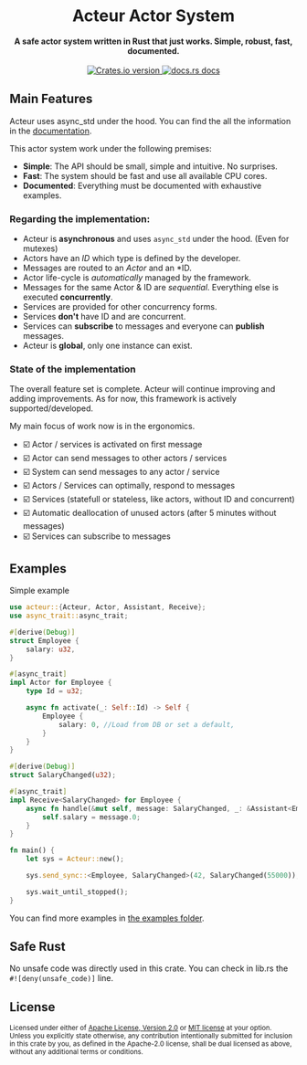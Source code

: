 <h1 align="center">Acteur Actor System</h1>
<div align="center">
 <strong>
   A safe actor system written in Rust that just works. Simple, robust, fast, documented.
 </strong>
</div>

<br />

<div align="center">
  <!-- Crates version -->
  <a href="https://crates.io/crates/acteur">
    <img src="https://img.shields.io/crates/v/acteur.svg?style=flat-square"
    alt="Crates.io version" />
  </a>
  <!-- docs.rs docs -->
  <a href="https://docs.rs/acteur">
    <img src="https://img.shields.io/badge/docs-latest-blue.svg?style=flat-square"
      alt="docs.rs docs" />
  </a>
</div>


## Main Features

Acteur uses async_std under the hood. You can find the all the information in the [documentation](https://docs.rs/acteur).

This actor system work under the following premises:
 - **Simple**: The API should be small, simple and intuitive. No surprises.
 - **Fast**: The system should be fast and use all available CPU cores.
 - **Documented**: Everything must be documented with exhaustive examples.

### Regarding the implementation:

 - Acteur is **asynchronous** and uses `async_std` under the hood. (Even for mutexes)
 - Actors have an *ID* which type is defined by the developer.
 - Messages are routed to an *Actor* and an *ID.
 - Actor life-cycle is *automatically* managed by the framework.
 - Messages for the same Actor & ID are *sequential*. Everything else is executed **concurrently**.
 - Services are provided for other concurrency forms.
 - Services **don't** have ID and are concurrent.
 - Services can **subscribe** to messages and everyone can **publish** messages.
 - Acteur is **global**, only one instance can exist. 

### State of the implementation

The overall feature set is complete. Acteur will continue improving 
and adding improvements. As for now, this framework is actively supported/developed.

My main focus of work now is in the ergonomics.

- ☑️ Actor / services is activated on first message
- ☑️ Actor can send messages to other actors / services
- ☑️ System can send messages to any actor / service
- ☑️ Actors / Services can optimally, respond to messages
- ☑️ Services (statefull or stateless, like actors, without ID and concurrent)
- ☑️ Automatic deallocation of unused actors (after 5 minutes without messages)
- ☑️ Services can subscribe to messages

## Examples

Simple example

```rust
use acteur::{Acteur, Actor, Assistant, Receive};
use async_trait::async_trait;

#[derive(Debug)]
struct Employee {
    salary: u32,
}

#[async_trait]
impl Actor for Employee {
    type Id = u32;

    async fn activate(_: Self::Id) -> Self {
        Employee {
            salary: 0, //Load from DB or set a default,
        }
    }
}

#[derive(Debug)]
struct SalaryChanged(u32);

#[async_trait]
impl Receive<SalaryChanged> for Employee {
    async fn handle(&mut self, message: SalaryChanged, _: &Assistant<Employee>) {
        self.salary = message.0;
    }
}

fn main() {
    let sys = Acteur::new();

    sys.send_sync::<Employee, SalaryChanged>(42, SalaryChanged(55000));

    sys.wait_until_stopped();
}
```

You can find more examples in [the examples folder](./examples).

## Safe Rust

No unsafe code was directly used in this crate. You can check in lib.rs the `#![deny(unsafe_code)]` line.

## License

<sup>
Licensed under either of <a href="LICENSE-APACHE">Apache License, Version
2.0</a> or <a href="LICENSE-MIT">MIT license</a> at your option.
</sup>

<br/>

<sub>
Unless you explicitly state otherwise, any contribution intentionally submitted
for inclusion in this crate by you, as defined in the Apache-2.0 license, shall
be dual licensed as above, without any additional terms or conditions.
</sub>
